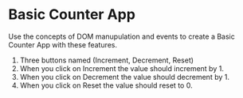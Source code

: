 # Basic Counter App

Use the concepts of DOM manupulation and events to create a Basic Counter App with these features.

1. Three buttons named (Increment, Decrement, Reset)
2. When you click on Increment the value should increment by 1.
3. When you click on Decrement the value should decrement by 1.
4. When you click on Reset the value should reset to 0.
